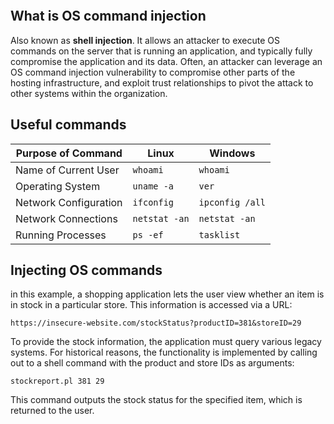 ```toc
```
## What is OS command injection
Also known as **shell injection**. It allows an attacker to execute OS commands on the server that is running an application, and typically fully compromise the application and its data. Often, an attacker can leverage an OS command injection vulnerability to compromise other parts of the hosting infrastructure, and exploit trust relationships to pivot the attack to other systems within the organization.

## Useful commands

| Purpose of Command    | Linux         | Windows         |
| --------------------- | ------------- | --------------- |
| Name of Current User  | `whoami`      | `whoami`        |
| Operating System      | `uname -a`    | `ver`           |
| Network Configuration | `ifconfig`    | `ipconfig /all` |
| Network Connections   | `netstat -an` | `netstat -an`   |
| Running Processes     | `ps -ef`      | `tasklist`      |

## Injecting OS commands
in this example, a shopping application lets the user view whether an item is in stock in a particular store. This information is accessed via a URL:
```http
https://insecure-website.com/stockStatus?productID=381&storeID=29
```
To provide the stock information, the application must query various legacy systems. For historical reasons, the functionality is implemented by calling out to a shell command with the product and store IDs as arguments:
```
stockreport.pl 381 29
```
This command outputs the stock status for the specified item, which is returned to the user.


